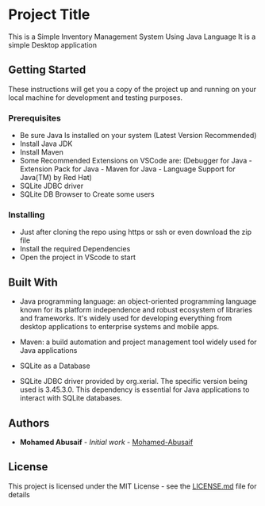 # Project Title

This is a Simple Inventory Management System Using Java Language
It is a simple Desktop application

## Getting Started

These instructions will get you a copy of the project up and running on your local machine for development and testing purposes.

### Prerequisites

- Be sure Java Is installed on your system (Latest Version Recommended)
- Install Java JDK
- Install Maven
- Some Recommended Extensions on VSCode are: (Debugger for Java - Extension Pack for Java - Maven for Java - Language Support for Java(TM) by Red Hat)
- SQLite JDBC driver
- SQLite DB Browser to Create some users

### Installing

- Just after cloning the repo using https or ssh or even download the zip file
- Install the required Dependencies
- Open the project in VScode to start

## Built With

- Java programming language: an object-oriented programming language known for its platform independence and robust ecosystem of libraries and frameworks.
  It's widely used for developing everything from desktop applications to enterprise systems and mobile apps.

- Maven: a build automation and project management tool widely used for Java applications

- SQLite as a Database

- SQLite JDBC driver provided by org.xerial.
  The specific version being used is 3.45.3.0.
  This dependency is essential for Java applications to interact with SQLite databases.

## Authors

- **Mohamed Abusaif** - _Initial work_ - [Mohamed-Abusaif](https://github.com/Mohamed-Abusaif)

## License

This project is licensed under the MIT License - see the [LICENSE.md](LICENSE.md) file for details
